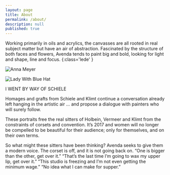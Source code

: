 ```yaml
---
layout: page
title: About
permalink: /about/
description: null
published: true
---
```


Working primarily in oils and acrylics, the canvasses are all rooted in real subject matter but have an air of abstraction. Fascinated by the structure of both faces and flowers, Avenda tends to paint big and bold, looking for light and shape, line and focus.
{:class='lede' }

![Anna Meyer]({{site.baseurl}}/media/Anna_Meyer1.jpg)

![Lady With Blue Hat]({{site.baseurl}}/media/Lady_With_Blue_Hat.jpg)

I WENT BY WAY OF SCHIELE

Homages and grafts from Schiele and Klimt continue a conversation already left hanging in the artistic air … and propose a dialogue with painters who will surely follow.

These portraits free the real sitters of Holbein, Vermeer and Klimt from the constraints of corsets and convention. It’s 2017 and women will no longer be compelled to be beautiful for their audience; only for themselves, and on their own terms.

So what might these sitters have been thinking? Avenda seeks to give them a modern voice. The corset is off, and it is not going back on.  “One is bigger than the other, get over it.” “That’s the last time I’m going to wax my upper lip, get over it.” ”This studio is freezing and I’m not even getting the minimum wage.” “No idea what I can make for supper.”
